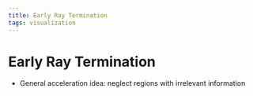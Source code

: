 ```yaml
---
title: Early Ray Termination
tags: visualization
---
```


# Early Ray Termination
- General acceleration idea: neglect regions with irrelevant information






























































